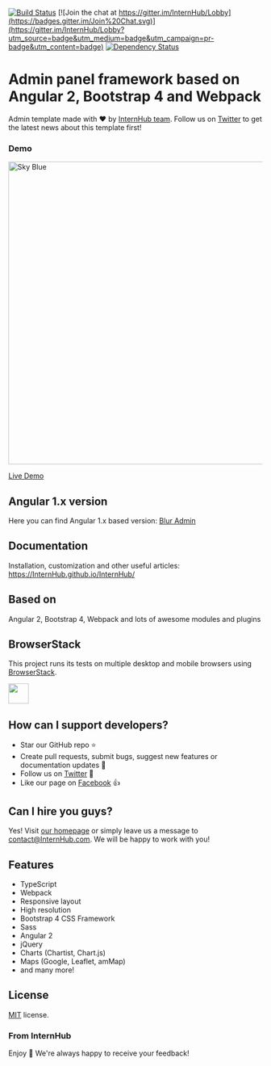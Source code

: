[![Build Status](https://travis-ci.org/InternHub/InternHub.svg?branch=master)](https://travis-ci.org/InternHub/InternHub)
[![Join the chat at https://gitter.im/InternHub/Lobby](https://badges.gitter.im/Join%20Chat.svg)](https://gitter.im/InternHub/Lobby?utm_source=badge&utm_medium=badge&utm_campaign=pr-badge&utm_content=badge)
[![Dependency Status](https://david-dm.org/InternHub/InternHub/status.svg)](https://david-dm.org/InternHub/InternHub)

# Admin panel framework based on Angular 2, Bootstrap 4 and Webpack

Admin template made with :heart:  by [InternHub team](http://InternHub.com/). Follow us on [Twitter](https://twitter.com/InternHub_inc) to get the latest news about this template first!

### Demo

<a target="_blank" href="http://InternHub.com/InternHub/"><img src="http://i.imgur.com/QK9AzHj.jpg" width="600" alt="Sky Blue"/></a>

<a target="_blank" href="http://InternHub.com/InternHub/">Live Demo</a>

## Angular 1.x version
Here you can find Angular 1.x based version: [Blur Admin](http://InternHub.github.io/blur-admin/)
 
## Documentation
Installation, customization and other useful articles: https://InternHub.github.io/InternHub/

## Based on
Angular 2, Bootstrap 4, Webpack and lots of awesome modules and plugins

## BrowserStack
This project runs its tests on multiple desktop and mobile browsers using [BrowserStack](http://www.browserstack.com).

<img src="https://cloud.githubusercontent.com/assets/131406/22254249/534d889e-e254-11e6-8427-a759fb23b7bd.png" height="40" />

## How can I support developers?
- Star our GitHub repo :star:
- Create pull requests, submit bugs, suggest new features or documentation updates :wrench:
- Follow us on [Twitter](https://twitter.com/InternHub_inc) :feet:
- Like our page on [Facebook](https://www.facebook.com/InternHub/) :thumbsup:

## Can I hire you guys?
Yes!  Visit [our homepage](http://InternHub.com/) or simply leave us a message to [contact@InternHub.com](mailto:contact@InternHub.com). We will be happy to work with you!

## Features
* TypeScript
* Webpack
* Responsive layout
* High resolution
* Bootstrap 4 CSS Framework
* Sass
* Angular 2
* jQuery
* Charts (Chartist, Chart.js)
* Maps (Google, Leaflet, amMap)
* and many more!

## License
[MIT](LICENSE.txt) license.

### From InternHub

Enjoy :metal:
We're always happy to receive your feedback!

